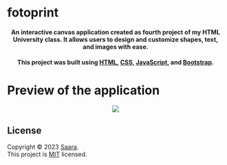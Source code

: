 # fotoprint

<h4 align="center">An interactive canvas application created as fourth project of my HTML University class. It allows users to design and customize shapes, text, and images with ease.</h4> 

<h4 align="center">This project was built using <a href="https://developer.mozilla.org/en-US/docs/Web/HTML">HTML</a>, <a href="https://developer.mozilla.org/en-US/docs/Web/CSS">CSS</a>, <a href="https://developer.mozilla.org/en-US/docs/Web/JavaScript">JavaScript</a>, and <a href="https://getbootstrap.com/">Bootstrap</a>.</h4>

# Preview of the application
<div align="center">
    <img src="https://github.com/user-attachments/assets/3de724a4-6f0c-4766-9855-4a4991aa1472"/>

</div>

## License
Copyright © 2023 [Saara](https://github.com/sarabmarz). <br />
This project is [MIT](https://github.com/avneesh0612/next-progress-bar/blob/main/LICENSE) licensed.
